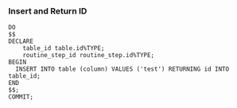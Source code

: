### Insert and Return ID
```
DO
$$
DECLARE
    table_id table.id%TYPE;
    routine_step_id routine_step.id%TYPE;
BEGIN
  INSERT INTO table (column) VALUES ('test') RETURNING id INTO table_id;
END
$$;
COMMIT;  
```
